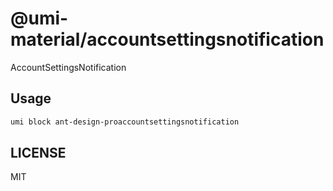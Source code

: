 # @umi-material/accountsettingsnotification

AccountSettingsNotification

## Usage

```sh
umi block ant-design-proaccountsettingsnotification
```

## LICENSE

MIT
